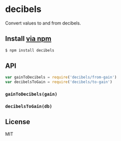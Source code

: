 decibels
===

Convert values to and from decibels.

## Install [via npm](https://www.npmjs.com/package/decibels)

```js
$ npm install decibels
```

## API

```js
var gainToDecibels = require('decibels/from-gain')
var decibelsToGain = require('decibels/to-gain')
```

### `gainToDecibels(gain)`

### `decibelsToGain(db)`

## License

MIT